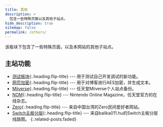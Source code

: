 ```yaml
---
title: 其他
description: >
  包含一些特殊页面以及其他子站点。
hide_description: true
sitemap: false
permalink: /others/
---
```


该板块下包含了一些特殊页面，以及本网站的其他子站点。

## 主站功能
* [测试板块]{:.heading.flip-title} --- 用于测试自己开发调试的新功能。
* [网页加密]{:.heading.flip-title} --- 用于对博客进行AES加密，并生成文本。
* [Miiverse]{:.heading.flip-title} --- 任天堂Miiverse个人站点备份。
* [NOM]{:.heading.flip-title} --- Nintendo Online Magazine，任天堂官方的在线杂志。
* [Zero]{:.heading.flip-title} --- 来自中国台湾的Zero民间爱好者网站。
* [Switch主板分层]{:.heading.flip-title} --- 来自balika011.hu的Switch主板分层线路图。
{:.related-posts.faded}

[测试板块]: ../docs/
[网页加密]: ../md2html/doEncrypt.html
[Miiverse]: ../Miiverse/index.html
[NOM]: ../mon/backnumber/index.html
[Zero]: ../zero/zero.html
[Switch主板分层]: ../Board/index.html
